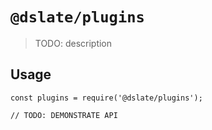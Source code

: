 # `@dslate/plugins`

> TODO: description

## Usage

```
const plugins = require('@dslate/plugins');

// TODO: DEMONSTRATE API
```
